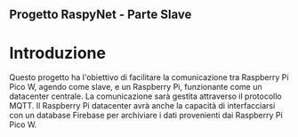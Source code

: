 ## Progetto RaspyNet - Parte Slave
# Introduzione
Questo progetto ha l'obiettivo di facilitare la comunicazione tra Raspberry Pi Pico W, agendo come slave, e un Raspberry Pi, funzionante come un datacenter centrale. La comunicazione sarà gestita attraverso il protocollo MQTT. Il Raspberry Pi datacenter avrà anche la capacità di interfacciarsi con un database Firebase per archiviare i dati provenienti dai Raspberry Pi Pico W.
